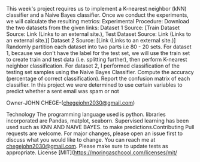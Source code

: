 This week's project requires us to implement a K-nearest neighbor (kNN) classifier and a Naive Bayes classifier. Once we conduct the experiments, we will calculate the resulting metrics: Experimental Procedure: Download the two datasets from the given links: Dataset 1 Source: [Train Dataset Source: Link (Links to an external site.), Test Dataset Source: Link (Links to an external site.)] Dataset 2 Source: [Link (Links to an external site.)] Randomly partition each dataset into two parts i.e 80 - 20 sets. For dataset 1, because we don't have the label for the test set, we will use the train set to create train and test data (i.e. splitting further), then perform K-nearest neighbor classification.
For dataset 2, I performed classification of the testing set samples using the Naive Bayes Classifier. Compute the accuracy (percentage of correct classification). Report the confusion matrix of each classifier. In this project we were determined to use certain variables to predict whether a sent email was spam or not


Owner-JOHN CHEGE-(chegejohn2030@gmail.com)


Technology
The programming language used is python. libraries incorporated are Pandas, matplot, seaborn. Supervised learning has been used such as KNN AND NAIVE BAYES. to make predictions.Contributing Pull requests are welcome. For major changes, please open an issue first to discuss what you would like to change. You can reach me at chegejohn2030@gmail.com. Please make sure to update tests as appropriate.
License [MIT](https://moringaschoool.com/licenses/mit/
